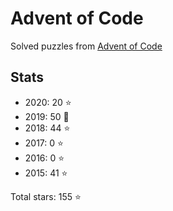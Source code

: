 # Advent of Code

Solved puzzles from [Advent of Code](https://adventofcode.com)

## Stats

- 2020: 20 :star:
- 2019: 50 :star2:
- 2018: 44 :star:
- 2017: 0 :star:
- 2016: 0 :star:
- 2015: 41 :star:

Total stars: 155 :star:
